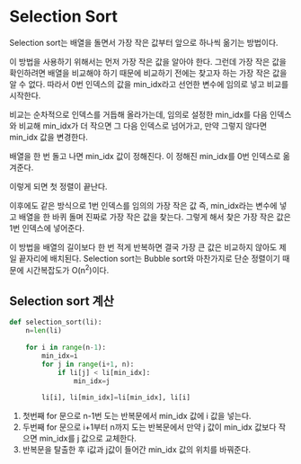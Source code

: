 # Selection Sort

Selection sort는 배열을 돌면서 가장 작은 값부터 앞으로 하나씩 옮기는 방법이다.

이 방법을 사용하기 위해서는 먼저 가장 작은 값을 알아야 한다. 그런데 가장 작은 값을 확인하려면 배열을 비교해야 하기 때문에 비교하기 전에는 찾고자 하는 가장 작은 값을 알 수 없다. 따라서 0번 인덱스의 값을 min_idx라고 선언한 변수에 임의로 넣고 비교를 시작한다.

비교는 순차적으로 인덱스를 거듭해 올라가는데, 임의로 설정한 min_idx를 다음 인덱스와 비교해 min_idx가 더 작으면 그 다음 인덱스로 넘어가고, 만약 그렇지 않다면 min_idx 값을 변경한다.

배열을 한 번 돌고 나면 min_idx 값이 정해진다. 이 정해진 min_idx를 0번 인덱스로 옮겨준다.

이렇게 되면 첫 정렬이 끝난다.

이후에도 같은 방식으로 1번 인덱스를 임의의 가장 작은 값 즉, min_idx라는 변수에 넣고 배열을 한 바퀴 돌며 진짜로 가장 작은 값을 찾는다. 그렇게 해서 찾은 가장 작은 값은 1번 인덱스에 넣어준다.

이 방법을 배열의 길이보다 한 번 적게 반복하면 결국 가장 큰 값은 비교하지 않아도 제일 끝자리에 배치된다. Selection sort는 Bubble sort와 마찬가지로 단순 정렬이기 때문에 시간복잡도가 O(n<sup>2</sup>)이다.



## Selection sort 계산

```python
def selection_sort(li):
    n=len(li)
    
    for i in range(n-1):
        min_idx=i
        for j in range(i+1, n):
            if li[j] < li[min_idx]:
                min_idx=j
                
        li[i], li[min_idx]=li[min_idx], li[i]
```

1. 첫번째 for 문으로 n-1번 도는 반복문에서 min_idx 값에 i 값을 넣는다.
2. 두번째 for 문으로 i+1부터 n까지 도는 반복문에서 만약 j 값이 min_idx 값보다 작으면 min_idx를 j 값으로 교체한다.
3. 반복문을 탈출한 후 i값과 j값이 들어간 min_idx 값의 위치를 바꿔준다.

